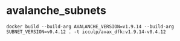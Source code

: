 # avalanche_subnets


```
docker build --build-arg AVALANCHE_VERSION=v1.9.14 --build-arg SUBNET_VERSION=v0.4.12 . -t icculp/avax_dfk:v1.9.14-v0.4.12
```
